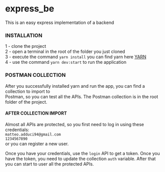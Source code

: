 # express_be

This is an easy express implementation of a backend

### INSTALLATION
 
1 - clone the project\
2 - open a terminal in the root of the folder you just cloned\
3 - execute the command `yarn install` you can find yarn here [YARN](https://yarnpkg.com/getting-started) \
4 - use the command `yarn dev:start` to run the application

### POSTMAN COLLECTION

After you successfully installed yarn and run the app, you can find a collection to import to \
Postman, so you can test all the APIs. The Postman collection is in the root folder of the project. 

#### AFTER COLLECTION IMPORT
Almost all APIs are protected, so you first need to log in using these credentials:\
`matteo.adduci94@gmail.com`\
`1234567890` \
or you can register a new user.

Once you have your credentials, use the `login` API to get a token.
Once you have the token, you need to update the collection `auth` variable. After that you can start 
to user all the protected APIs.
